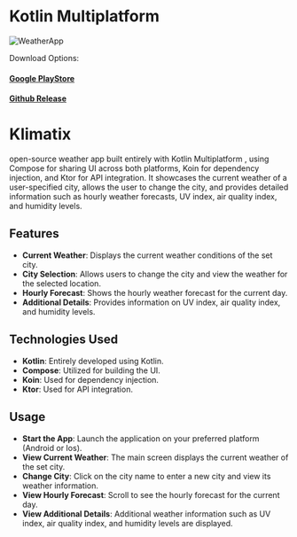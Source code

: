 # Kotlin Multiplatform

![WeatherApp](https://raw.githubusercontent.com/yeshuwahane/WeatherAppCmm/main/screenshots/weatherApp.png)


Download Options: 
#### <a href="https://play.google.com/store/apps/details?id=org.yeshuwahane.weather"> Google PlayStore<a>
#### <a href="https://github.com/yeshuwahane/Klimatix/releases/tag/release"> Github Release<a>


# Klimatix

open-source weather app built entirely with Kotlin Multiplatform , using Compose for sharing UI across both platforms, Koin for dependency injection, and Ktor for API integration. It showcases the current weather of a user-specified city, allows the user to change the city, and provides detailed information such as hourly weather forecasts, UV index, air quality index, and humidity levels.

## Features

- **Current Weather**: Displays the current weather conditions of the set city.
- **City Selection**: Allows users to change the city and view the weather for the selected location.
- **Hourly Forecast**: Shows the hourly weather forecast for the current day.
- **Additional Details**: Provides information on UV index, air quality index, and humidity levels.

## Technologies Used

- **Kotlin**: Entirely developed using Kotlin.
- **Compose**: Utilized for building the UI.
- **Koin**: Used for dependency injection.
- **Ktor**: Used for API integration.


## Usage

- **Start the App**: Launch the application on your preferred platform (Android or Ios).
- **View Current Weather**: The main screen displays the current weather of the set city.
- **Change City**: Click on the city name to enter a new city and view its weather information.
- **View Hourly Forecast**: Scroll to see the hourly forecast for the current day.
- **View Additional Details**: Additional weather information such as UV index, air quality index, and humidity levels are displayed.
